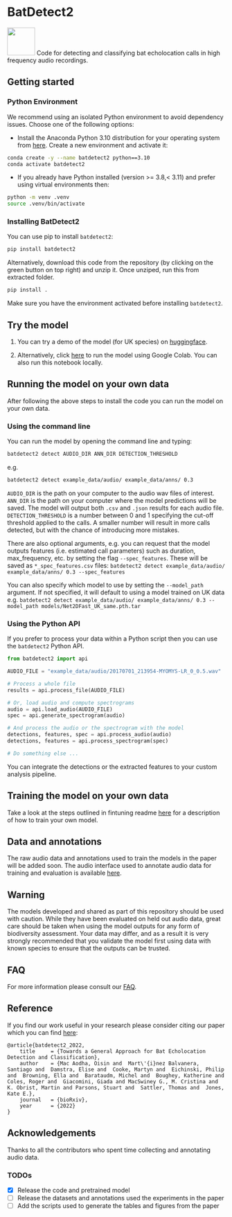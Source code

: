 # BatDetect2
<img style="display: block-inline;" width="64" height="64" src="ims/bat_icon.png"> Code for detecting and classifying bat echolocation calls in high frequency audio recordings.

## Getting started
### Python Environment

We recommend using an isolated Python environment to avoid dependency issues. Choose one
of the following options:

* Install the Anaconda Python 3.10 distribution for your operating system from [here](https://www.continuum.io/downloads). Create a new environment and activate it:

```bash
conda create -y --name batdetect2 python==3.10
conda activate batdetect2
```

* If you already have Python installed (version >= 3.8,< 3.11) and prefer using virtual environments then:

```bash
python -m venv .venv
source .venv/bin/activate
```

### Installing BatDetect2
You can use pip to install `batdetect2`:

```bash
pip install batdetect2
```

Alternatively, download this code from the repository (by clicking on the green button on top right) and unzip it.
Once unziped, run this from extracted folder.

```bash
pip install .
```

Make sure you have the environment activated before installing `batdetect2`.


## Try the model
1) You can try a demo of the model (for UK species) on [huggingface](https://huggingface.co/spaces/macaodha/batdetect2).

2) Alternatively, click [here](https://colab.research.google.com/github/macaodha/batdetect2/blob/master/batdetect2_notebook.ipynb) to run the model using Google Colab. You can also run this notebook locally.


## Running the model on your own data

After following the above steps to install the code you can run the model on your own data.


### Using the command line

You can run the model by opening the command line and typing:
```bash
batdetect2 detect AUDIO_DIR ANN_DIR DETECTION_THRESHOLD
```
e.g.
```bash
batdetect2 detect example_data/audio/ example_data/anns/ 0.3
```

`AUDIO_DIR` is the path on your computer to the audio wav files of interest.
`ANN_DIR` is the path on your computer where the model predictions will be saved. The model will output both `.csv` and `.json` results for each audio file.
`DETECTION_THRESHOLD` is a number between 0 and 1 specifying the cut-off threshold applied to the calls. A smaller number will result in more calls detected, but with the chance of introducing more mistakes.

There are also optional arguments, e.g. you can request that the model outputs features (i.e. estimated call parameters) such as duration, max_frequency, etc. by setting the flag `--spec_features`. These will be saved as `*_spec_features.csv` files:
`batdetect2 detect example_data/audio/ example_data/anns/ 0.3 --spec_features`

You can also specify which model to use by setting the `--model_path` argument. If not specified, it will default to using a model trained on UK data e.g.
`batdetect2 detect example_data/audio/ example_data/anns/ 0.3 --model_path models/Net2DFast_UK_same.pth.tar`


### Using the Python API

If you prefer to process your data within a Python script then you can use the `batdetect2` Python API.

```python
from batdetect2 import api

AUDIO_FILE = "example_data/audio/20170701_213954-MYOMYS-LR_0_0.5.wav"

# Process a whole file
results = api.process_file(AUDIO_FILE)

# Or, load audio and compute spectrograms
audio = api.load_audio(AUDIO_FILE)
spec = api.generate_spectrogram(audio)

# And process the audio or the spectrogram with the model
detections, features, spec = api.process_audio(audio)
detections, features = api.process_spectrogram(spec)

# Do something else ...
```

You can integrate the detections or the extracted features to your custom analysis pipeline.


## Training the model on your own data
Take a look at the steps outlined in fintuning readme [here](bat_detect/finetune/readme.md) for a description of how to train your own model.


## Data and annotations
The raw audio data and annotations used to train the models in the paper will be added soon.
The audio interface used to annotate audio data for training and evaluation is available [here](https://github.com/macaodha/batdetect2_GUI).


## Warning
The models developed and shared as part of this repository should be used with caution.
While they have been evaluated on held out audio data, great care should be taken when using the model outputs for any form of biodiversity assessment.
Your data may differ, and as a result it is very strongly recommended that you validate the model first using data with known species to ensure that the outputs can be trusted.


## FAQ
For more information please consult our [FAQ](faq.md).


## Reference
If you find our work useful in your research please consider citing our paper which you can find [here](https://www.biorxiv.org/content/10.1101/2022.12.14.520490v1):
```
@article{batdetect2_2022,
    title     = {Towards a General Approach for Bat Echolocation Detection and Classification},
    author    = {Mac Aodha, Oisin and  Mart\'{i}nez Balvanera, Santiago and  Damstra, Elise and  Cooke, Martyn and  Eichinski, Philip and  Browning, Ella and  Barataudm, Michel and  Boughey, Katherine and  Coles, Roger and  Giacomini, Giada and MacSwiney G., M. Cristina and  K. Obrist, Martin and Parsons, Stuart and  Sattler, Thomas and  Jones, Kate E.},
    journal   = {bioRxiv},
    year      = {2022}
}
```

## Acknowledgements
Thanks to all the contributors who spent time collecting and annotating audio data.


### TODOs
- [x] Release the code and pretrained model  
- [ ] Release the datasets and annotations used the experiments in the paper 
- [ ] Add the scripts used to generate the tables and figures from the paper 
